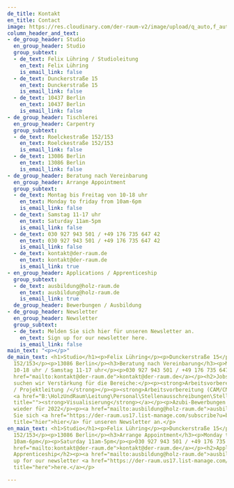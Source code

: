 ```yaml
---
de_title: Kontakt
en_title: Contact
image: https://res.cloudinary.com/der-raum-v2/image/upload/q_auto,f_auto,dpr_auto/v1614947617/DER-RAUM-Kueche-Holz-Lamellen-Kitchen_njsnwg_u2ydip.jpg
column_header_and_text:
- de_group_header: Studio
  en_group_header: Studio
  group_subtext:
  - de_text: Felix Lühring / Studioleitung
    en_text: Felix Lühring
    is_email_link: false
  - de_text: Dunckerstraße 15
    en_text: Dunckerstraße 15
    is_email_link: false
  - de_text: 10437 Berlin
    en_text: 10437 Berlin
    is_email_link: false
- de_group_header: Tischlerei
  en_group_header: Carpentry
  group_subtext:
  - de_text: Roelckestraße 152/153
    en_text: Roelckestraße 152/153
    is_email_link: false
  - de_text: 13086 Berlin
    en_text: 13086 Berlin
    is_email_link: false
- de_group_header: Beratung nach Vereinbarung
  en_group_header: Arrange Appointment
  group_subtext:
  - de_text: Montag bis Freitag von 10-18 uhr
    en_text: Monday to friday from 10am-6pm
    is_email_link: false
  - de_text: Samstag 11-17 uhr
    en_text: Saturday 11am-5pm
    is_email_link: false
  - de_text: 030 927 943 501 / +49 176 735 647 42
    en_text: 030 927 943 501 / +49 176 735 647 42
    is_email_link: false
  - de_text: kontakt@der-raum.de
    en_text: kontakt@der-raum.de
    is_email_link: true
- en_group_header: Applications / Apprenticeship
  group_subtext:
  - de_text: ausbildung@holz-raum.de
    en_text: ausbildung@holz-raum.de
    is_email_link: true
  de_group_header: Bewerbungen / Ausbildung
- de_group_header: Newsletter
  en_group_header: Newsletter
  group_subtext:
  - de_text: Melden Sie sich hier für unseren Newsletter an.
    en_text: Sign up for our newsletter here.
    is_email_link: false
main_text: "<p></p>"
de_main_text: <h1>Studio</h1><p>Felix Lühring</p><p>Dunckerstraße 15</p><p>10437 Berlin</p><h2>Tischlerei</h2><p>Roelckestraße
  152/153</p><p>13086 Berlin</p><h3>Beratung nach Vereinbarung</h3><p>Montag bis Freitag
  10-18 uhr / Samstag 11-17 uhr</p><p>030 927 943 501 / +49 176 735 647 42</p><p><a
  href="mailto:kontakt@der-raum.de">kontakt@der-raum.de</a></p><h2>Jobs / Ausbildung</h2><p>Akuell
  suchen wir Verstärkung für die Bereiche:</p><p><strong>Arbeitsvorbereitung (Konstruktion)
  / Projektleitung /</strong></p><p><strong>Arbeitsvorbereitung (CAM/CNC) /</strong>
  <a href="B:\HolzUndRaum\Leitung\Personal\Stellenausschreibungen\Stellenausschreibung_Visualisierung_3D_Artist.htm"
  title=""><strong>Visualisierung</strong></a></p><p>Azubi-Bewerbungen bitte erst
  wieder für 2022</p><p><a href="mailto:ausbildung@holz-raum.de">ausbildung@holz-raum.de</a></p><h2>Newsletter</h2><p>Melden
  Sie sich <a href="https://der-raum.us17.list-manage.com/subscribe?u=b32a0040ceab7ef9b05439b54&amp;id=e3edf14ae1"
  title="hier">hier</a> für unseren Newsletter an.</p>
en_main_text: <h1>Studio</h1><p>Felix Lühring</p><p>Dunckerstraße 15</p><p>10437 Berlin</p><h2>Carpentry</h2><p>Roelckestraße
  152/153</p><p>13086 Berlin</p><h3>Arrange Appointment</h3><p>Monday to friday from
  10am-6pm</p><p>Saturday 11am-5pm</p><p>030 927 943 501 / +49 176 735 647 42</p><p><a
  href="mailto:kontakt@der-raum.de">kontakt@der-raum.de</a></p><h2>Applications /
  Apprenticeship</h2><p><a href="mailto:ausbildung@holz-raum.de">ausbildung@holz-raum.de</a></p><h2>Newsletter</h2><p>Sign
  up for our newsletter <a href="https://der-raum.us17.list-manage.com/subscribe?u=b32a0040ceab7ef9b05439b54&amp;id=e3edf14ae1"
  title="here">here.</a></p>

---
```

